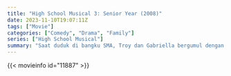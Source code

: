```yaml
---
title: "High School Musical 3: Senior Year (2008)"
date: 2023-11-10T19:07:11Z
tags: ["Movie"]
categories: ["Comedy", "Drama", "Family"]
series: ["High School Musical"]
summary: "Saat duduk di bangku SMA, Troy dan Gabriella bergumul dengan gagasan untuk berpisah satu sama lain saat masa kuliah semakin dekat. Bersama dengan Wildcats lainnya, mereka menggelar musikal musim semi untuk membahas pengalaman mereka, berharap..."
---
```


<mux-player stream-type="on-demand"
src="https://kp3d-my.sharepoint.com/personal/ryoo_kp3d_onmicrosoft_com/_layouts/15/download.aspx?share=EZzPT73E9VlOqW35sr5-mK4B0XyRFojHKR0Xdp7Or59DUw" prefer-playback="mse" controls>

</mux-player>


{{< movieinfo id="11887" >}}

<script src="https://cdn.jsdelivr.net/npm/@mux/mux-player"></script>

 <script type="application/ld+json ">
{
"@context": "https://schema.org/",
"@type": "VideoObject",
"name": "High School Musical 3: Senior Year (2008)",
"contentUrl": "https://stream.mux.com/Q4RKGOVl9I8uQNplxHRXrYtF9NoTz9jbZSlSSCoxMIo.m3u8",
"thumbnailUrl": "https://www.themoviedb.org/t/p/original/s9thwoLtBOjOEvqPAPStnRZgNHn.jpg?width=314&fit_mode=preserve&time=25",
"uploadDate": "2023-11-10T19:07:11Z",
}

</script>
